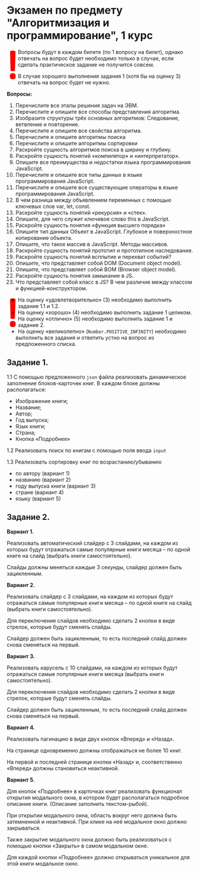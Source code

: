 # Экзамен по предмету "Алгоритмизация и программирование", 1 курс

<img src="https://raw.githubusercontent.com/artexhibit/Fundamentals-of-algorithmization-and-programming/main/JS/Экзамен%20Алгоритмизация%20и%20программирование/images/ex_mark.png" alt="exmark" align="left" width="30">

Вопросы будут в каждом билете (по 1 вопросу на билет), однако отвечать на вопрос будет необходимо только в случае, если сделать практическое задание не получится совсем. 

В случае хорошего выполнения задания 1 (хотя бы на оценку 3) отвечать на вопрос будет не нужно.
 
**Вопросы:**

1. Перечислите все этапы решения задач на ЭВМ.
2. Перечислите и опишите все способы представления алгоритма.
3. Изобразите структуры трёх основных алгоритмов: Следование, ветвление и повторение.
4. Перечислите и опишите все свойства алгоритма.
5. Перечислите и опишите алгоритмы поиска
6. Перечислите и опишите алгоритмы сортировки
7. Раскройте сущность алгоритмов поиска в ширину и глубину.
8. Раскройте сущность понятий «компилятор» и «интерпретатор».
9. Опишите все преимущества и недостатки языка программирования JavaScript.
10. Перечислите и опишите все типы данных в языке программирования JavaScript.
11. Перечислите и опишите все существующие операторы в языке программирования JavaScript.
12. В чем разница между объявлением переменных с помощью ключевых слов var, let, const.
13. Раскройте сущность понятий «рекурсия» и «стек».
14. Опишите, для чего служит ключевое слово this в JavaScript.
15. Раскройте сущность понятия «функция высшего порядка»
16. Опишите тип данных Объект в JavaScript. Глубокое и поверхностное копирование объекта.
17. Опишите, что такое массив в JavaScript. Методы массивов.
18. Раскройте сущность понятий прототип и прототипное наследование.
19. Раскройте сущность понятий всплытие и перехват событий?
20. Опишите, что представляет собой DOM (Document object model).
21. Опишите, что представляет собой BOM (Browser object model).
22. Раскройте сущность понятия замыкание в JS.
23. Что представляет собой класс в JS? В чем различие между классом и функцией-конструктором.
 
<img src="https://raw.githubusercontent.com/artexhibit/Fundamentals-of-algorithmization-and-programming/main/JS/Экзамен%20Алгоритмизация%20и%20программирование/images/ex_mark.png" alt="exmark" align="left" width="30">

- На оценку «удовлетворительно» (3) необходимо выполнить задание 1.1 и 1.2.
- На оценку «хорошо» (4) необходимо выполнить задание 1 целиком.
На оценку «отлично» (5) необходимо выполнить задание 1 и задание 2.
- На оценку «великолепно» (`Number.POSITIVE_INFINITY`) необходимо выполнить все задания и ответить устно на вопрос из предложенного списка.
 
## Задание 1.

1.1 С помощью предложенного `json` файла реализовать динамическое заполнение блоков-карточек книг. В каждом блоке должны располагаться:

-  Изображение книги;
-  Название;
-  Автор;
-  Год выпуска;
-  Язык книги;
-  Страна;
-  Кнопка «Подробнее»

1.2 Реализовать поиск по книгам с помощью поля ввода `input`

1.3 Реализовать сортировку книг по возрастанию/убыванию  

- по автору (вариант 1)
- названию (вариант 2)
- году выпуска книги (вариант 3)
- стране (вариант 4)
- языку (вариант 5)
 
## Задание 2.

**Вариант 1.**

Реализовать автоматический слайдер с 3 слайдами, на каждом из которых будут отражаться самые популярные книги месяца – по одной книге на слайд (выбрать книги самостоятельно).

Слайды должны меняться каждые 3 секунды, слайдер должен быть зацикленным.
 
**Вариант 2.**

Реализовать слайдер с 3 слайдами, на каждом из которых будут отражаться самые популярные книги месяца – по одной книге на слайд (выбрать книги самостоятельно).

Для переключения слайдов необходимо сделать 2 кнопки в виде стрелок, которые будут сменять слайды.

Слайдер должен быть зацикленным, то есть последний слайд должен снова сменяться на первый.
 
**Вариант 3.**

Реализовать карусель с 10 слайдами, на каждом из которых будут отражаться самые популярные книги месяца (выбрать книги самостоятельно).

Для переключения слайдов необходимо сделать 2 кнопки в виде стрелок, которые будут сменять слайды.

Слайдер должен быть зацикленным, то есть последний слайд должен снова сменяться на первый.
 
**Вариант 4.**

Реализовать пагинацию в виде двух кнопок «Вперед» и «Назад». 

На странице одновременно должны отображаться не более 10 книг. 

На первой и последней странице кнопки «Назад» и, соответственно «Вперед» должны становиться неактивной.
 
**Вариант 5.**

Для кнопок «Подробнее» в карточках книг реализовать функционал открытия модального окна, в котором будет располагаться подробное описание книги. (Описание заполнить текстом-рыбой).

При открытии модального окна, область вокруг него должна быть затемненной и неактивной. При клике на неё модальное окно должно закрываться. 

Также закрытие модального окна должно быть реализоваться с помощью кнопки «Закрыть» в самом модальном окне.

Для каждой кнопки «Подробнее» должно открываться уникальное для этой книги модальное окно.